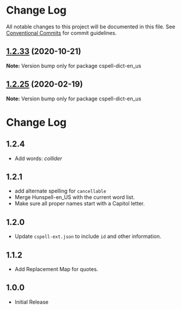 # Change Log

All notable changes to this project will be documented in this file.
See [Conventional Commits](https://conventionalcommits.org) for commit guidelines.

## [1.2.33](https://github.com/streetsidesoftware/cspell-dicts/compare/cspell-dict-en_us@1.2.32...cspell-dict-en_us@1.2.33) (2020-10-21)

**Note:** Version bump only for package cspell-dict-en_us





## [1.2.25](https://github.com/streetsidesoftware/cspell-dicts/compare/cspell-dict-en_us@1.2.24...cspell-dict-en_us@1.2.25) (2020-02-19)

**Note:** Version bump only for package cspell-dict-en_us





# Change Log

## 1.2.4
* Add words: *collider*

## 1.2.1
- add alternate spelling for `cancellable`
- Merge Hunspell-en_US with the current word list.
- Make sure all proper names start with a Capitol letter.

## 1.2.0
- Update `cspell-ext.json` to include `id` and other information.

## 1.1.2
- Add Replacement Map for quotes.

## 1.0.0
- Initial Release
